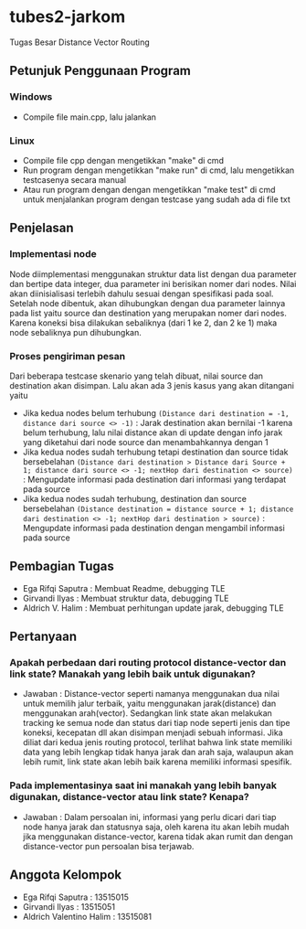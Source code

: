 # tubes2-jarkom
Tugas Besar Distance Vector Routing

## Petunjuk Penggunaan Program
### Windows
* Compile file main.cpp, lalu jalankan

### Linux
* Compile file cpp dengan mengetikkan "make" di cmd
* Run program dengan mengetikkan "make run" di cmd, lalu mengetikkan testcasenya secara manual
* Atau run program dengan dengan mengetikkan "make test" di cmd untuk menjalankan program dengan testcase yang sudah ada di file txt

## Penjelasan
### Implementasi node
Node diimplementasi menggunakan struktur data list dengan dua parameter dan bertipe data integer, dua parameter ini berisikan nomer dari nodes. Nilai akan diinisialisasi terlebih dahulu sesuai dengan spesifikasi pada soal. Setelah node dibentuk, akan dihubungkan dengan dua parameter lainnya pada list yaitu source dan destination yang merupakan nomer dari nodes. Karena koneksi bisa dilakukan sebaliknya (dari 1 ke 2, dan 2 ke 1) maka node sebaliknya pun dihubungkan.

### Proses pengiriman pesan
Dari beberapa testcase skenario yang telah dibuat, nilai source dan destination akan disimpan. Lalu akan ada 3 jenis kasus yang akan ditangani yaitu
* Jika kedua nodes belum terhubung `(Distance dari destination = -1, distance dari source <> -1)` : Jarak destination akan bernilai -1 karena belum terhubung, lalu nilai distance akan di update dengan info jarak yang diketahui dari node source dan menambahkannya dengan 1
* Jika kedua nodes sudah terhubung tetapi destination dan source tidak bersebelahan `(Distance dari destination > Distance dari Source + 1; distance dari source <> -1; nextHop dari destination <> source)` : Mengupdate informasi pada destination dari informasi yang terdapat pada source
* Jika kedua nodes sudah terhubung, destination dan source bersebelahan `(Distance destination = distance source + 1; distance dari destination <> -1; nextHop dari destination > source)` : Mengupdate informasi pada destination  dengan mengambil informasi pada source


## Pembagian Tugas
* Ega Rifqi Saputra : Membuat Readme, debugging TLE
* Girvandi Ilyas	: Membuat struktur data, debugging TLE
* Aldrich V. Halim	: Membuat perhitungan update jarak, debugging TLE

## Pertanyaan
### Apakah perbedaan dari routing protocol distance-vector dan link state? Manakah yang lebih baik untuk digunakan?
* Jawaban : Distance-vector seperti namanya menggunakan dua nilai untuk memilih jalur terbaik, yaitu menggunakan jarak(distance) dan menggunakan arah(vector). Sedangkan link state akan melakukan tracking ke semua node dan status dari tiap node seperti jenis dan tipe koneksi, kecepatan dll akan disimpan menjadi sebuah informasi. Jika diliat dari kedua jenis routing protocol, terlihat bahwa link state memiliki data yang lebih lengkap tidak hanya jarak dan arah saja, walaupun akan lebih rumit, link state akan lebih baik karena memiliki informasi spesifik.
### Pada implementasinya saat ini manakah yang lebih banyak digunakan, distance-vector atau link state? Kenapa?
* Jawaban : Dalam persoalan ini, informasi yang perlu dicari dari tiap node hanya jarak dan statusnya saja, oleh karena itu akan lebih mudah jika menggunakan distance-vector, karena tidak akan rumit dan dengan distance-vector pun persoalan bisa terjawab.

## Anggota Kelompok
* Ega Rifqi Saputra			: 13515015
* Girvandi Ilyas			: 13515051
* Aldrich Valentino Halim	: 13515081
